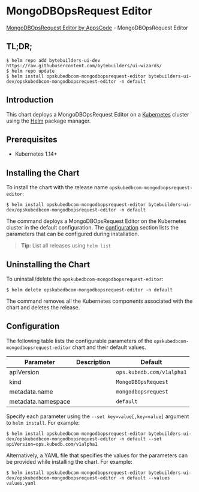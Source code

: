 # MongoDBOpsRequest Editor

[MongoDBOpsRequest Editor by AppsCode](https://byte.builders) - MongoDBOpsRequest Editor

## TL;DR;

```console
$ helm repo add bytebuilders-ui-dev https://raw.githubusercontent.com/bytebuilders/ui-wizards/
$ helm repo update
$ helm install opskubedbcom-mongodbopsrequest-editor bytebuilders-ui-dev/opskubedbcom-mongodbopsrequest-editor -n default
```

## Introduction

This chart deploys a MongoDBOpsRequest Editor on a [Kubernetes](http://kubernetes.io) cluster using the [Helm](https://helm.sh) package manager.

## Prerequisites

- Kubernetes 1.14+

## Installing the Chart

To install the chart with the release name `opskubedbcom-mongodbopsrequest-editor`:

```console
$ helm install opskubedbcom-mongodbopsrequest-editor bytebuilders-ui-dev/opskubedbcom-mongodbopsrequest-editor -n default
```

The command deploys a MongoDBOpsRequest Editor on the Kubernetes cluster in the default configuration. The [configuration](#configuration) section lists the parameters that can be configured during installation.

> **Tip**: List all releases using `helm list`

## Uninstalling the Chart

To uninstall/delete the `opskubedbcom-mongodbopsrequest-editor`:

```console
$ helm delete opskubedbcom-mongodbopsrequest-editor -n default
```

The command removes all the Kubernetes components associated with the chart and deletes the release.

## Configuration

The following table lists the configurable parameters of the `opskubedbcom-mongodbopsrequest-editor` chart and their default values.

|     Parameter      | Description |          Default          |
|--------------------|-------------|---------------------------|
| apiVersion         |             | `ops.kubedb.com/v1alpha1` |
| kind               |             | `MongoDBOpsRequest`       |
| metadata.name      |             | `mongodbopsrequest`       |
| metadata.namespace |             | `default`                 |


Specify each parameter using the `--set key=value[,key=value]` argument to `helm install`. For example:

```console
$ helm install opskubedbcom-mongodbopsrequest-editor bytebuilders-ui-dev/opskubedbcom-mongodbopsrequest-editor -n default --set apiVersion=ops.kubedb.com/v1alpha1
```

Alternatively, a YAML file that specifies the values for the parameters can be provided while
installing the chart. For example:

```console
$ helm install opskubedbcom-mongodbopsrequest-editor bytebuilders-ui-dev/opskubedbcom-mongodbopsrequest-editor -n default --values values.yaml
```
